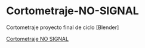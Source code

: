 # Cortometraje-NO-SIGNAL
Cortometraje proyecto final de ciclo [Blender]

[Cortometraje NO SIGNAL](https://drive.google.com/file/d/1VcxCb_jzLFJfDvhDhP4_r-G1muixtsXh/view?usp=sharing)

